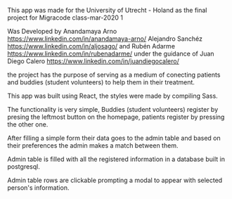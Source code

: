 This app was made for the University of Utrecht - Holand as the final project for Migracode class-mar-2020 1

Was Developed by Anandamaya Arno https://www.linkedin.com/in/anandamaya-arno/
Alejandro Sanchéz https://www.linkedin.com/in/aljosago/
and Rubén Adarme https://www.linkedin.com/in/rubenadarme/
under the guidance of Juan Diego Calero https://www.linkedin.com/in/juandiegocalero/

the project has the purpose of serving as a medium of conecting patients and buddies (student volunteers) to help them in their treatment.

This app was built using React, the styles were made by compiling Sass.

The functionality is very simple, Buddies (student volunteers) register by presing the leftmost button on the homepage, patients register by pressing the other one.

After filling a simple form their data goes to the admin table and based on their preferences the admin makes a match between them.

Admin table is filled with all the registered information in a database built in postgresql.

Admin table rows are clickable prompting a modal to appear with selected person's information.
